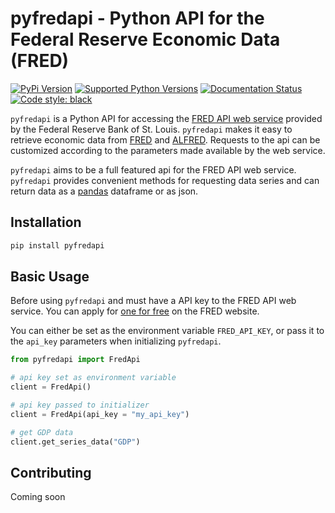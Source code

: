 # pyfredapi - Python API for the Federal Reserve Economic Data (FRED)
<!-- badges: start -->

[![PyPi Version](https://img.shields.io/pypi/v/pyfredapi.svg)](https://pypi.python.org/pypi/pyfredapi/)
[![Supported Python Versions](https://img.shields.io/pypi/pyversions/pyfredapi)](https://pypi.python.org/pypi/pyfredapi)
[![Documentation Status](https://readthedocs.org/projects/pyfredapi/badge/?version=latest)](https://pyfredapi.readthedocs.io/en/latest/?badge=latest)
[![Code style: black](https://img.shields.io/badge/code%20style-black-000000.svg)](https://github.com/psf/black)

<!-- badges: end -->

`pyfredapi` is a Python API for accessing the [FRED API web service](https://fred.stlouisfed.org/docs/api/fred/) provided by the Federal Reserve Bank of St. Louis. `pyfredapi` makes it easy to retrieve economic data from [FRED](https://fred.stlouisfed.org/) and [ALFRED](https://alfred.stlouisfed.org/). Requests to the api can be customized according to the parameters made available by the web service.

`pyfredapi` aims to be a full featured api for the FRED API web service. `pyfredapi` provides convenient methods for requesting data series and can return data as a [pandas](https://pandas.pydata.org/) dataframe or as json.

## Installation
```bash
pip install pyfredapi
```

## Basic Usage

Before using `pyfredapi` and must have a API key to the FRED API web service. You can apply for [one for free](https://fred.stlouisfed.org/docs/api/api_key.html) on the FRED website.

You can either be set as the environment variable `FRED_API_KEY`, or pass it to the `api_key` parameters when initializing `pyfredapi`.

```python
from pyfredapi import FredApi

# api key set as environment variable
client = FredApi()

# api key passed to initializer
client = FredApi(api_key = "my_api_key")

# get GDP data
client.get_series_data("GDP")
```

## Contributing

Coming soon
